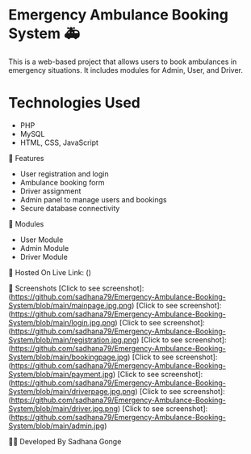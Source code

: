 # Emergency Ambulance Booking System 🚑

This is a web-based project that allows users to book ambulances in emergency situations. It includes modules for Admin, User, and Driver.

# Technologies Used
- PHP
- MySQL
- HTML, CSS, JavaScript

🔐 Features
- User registration and login
- Ambulance booking form
- Driver assignment
- Admin panel to manage users and bookings
- Secure database connectivity

 📁 Modules
- User Module
- Admin Module
- Driver Module

 📍 Hosted On
Live Link: ()

 📸 Screenshots
[Click to see screenshot]:(https://github.com/sadhana79/Emergency-Ambulance-Booking-System/blob/main/mainpage.jpg.png)
[Click to see screenshot]:(https://github.com/sadhana79/Emergency-Ambulance-Booking-System/blob/main/login.jpg.png)
[Click to see screenshot]:(https://github.com/sadhana79/Emergency-Ambulance-Booking-System/blob/main/registration.jpg.png)
[Click to see screenshot]:(https://github.com/sadhana79/Emergency-Ambulance-Booking-System/blob/main/bookingpage.jpg)
[Click to see screenshot]:(https://github.com/sadhana79/Emergency-Ambulance-Booking-System/blob/main/payment.jpg)
[Click to see screenshot]:(https://github.com/sadhana79/Emergency-Ambulance-Booking-System/blob/main/driverpage.jpg.png)
[Click to see screenshot]:(https://github.com/sadhana79/Emergency-Ambulance-Booking-System/blob/main/driver.jpg.png)
[Click to see screenshot]:(https://github.com/sadhana79/Emergency-Ambulance-Booking-System/blob/main/admin.jpg)









   
👩‍💻 Developed By
Sadhana Gonge
